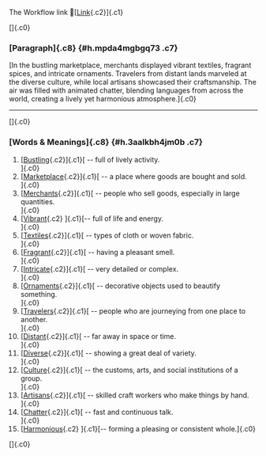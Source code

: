 The Workflow link
👏[[Link](https://www.google.com/url?q=http://www.google.com&sa=D&source=editors&ust=1756236574758872&usg=AOvVaw0BoClQZ9ONffPStJzXh1pi){.c2}]{.c1}

[]{.c0}

### [Paragraph]{.c8} {#h.mpda4mgbgq73 .c7}

[In the bustling marketplace, merchants displayed vibrant textiles,
fragrant spices, and intricate ornaments. Travelers from distant lands
marveled at the diverse culture, while local artisans showcased their
craftsmanship. The air was filled with animated chatter, blending
languages from across the world, creating a lively yet harmonious
atmosphere.]{.c0}

------------------------------------------------------------------------

[]{.c0}

### [Words & Meanings]{.c8} {#h.3aalkbh4jm0b .c7}

1.  [[Bustling](https://www.google.com/url?q=http://www.google.com&sa=D&source=editors&ust=1756236574759580&usg=AOvVaw28SMf9Vo7XUiERZfX5OYWC){.c2}]{.c1}[ --
    full of lively activity.\
    ]{.c0}
2.  [[Marketplace](https://www.google.com/url?q=http://www.google.com&sa=D&source=editors&ust=1756236574759722&usg=AOvVaw0xYjRshQhD3kwMzm1Ui7wo){.c2}]{.c1}[ --
    a place where goods are bought and sold.\
    ]{.c0}
3.  [[Merchants](https://www.google.com/url?q=http://www.google.com&sa=D&source=editors&ust=1756236574759839&usg=AOvVaw1jLn-YoalweahFwIN0mjR3){.c2}]{.c1}[ --
    people who sell goods, especially in large quantities.\
    ]{.c0}
4.  [[Vibrant](https://www.google.com/url?q=http://www.google.com&sa=D&source=editors&ust=1756236574759980&usg=AOvVaw10AsxAXhBI2cDorvdueGdv){.c2}
    ]{.c1}[-- full of life and energy.\
    ]{.c0}
5.  [[Textiles](https://www.google.com/url?q=http://www.google.com&sa=D&source=editors&ust=1756236574760091&usg=AOvVaw0h-tz9I6dhQlIYNWBLXEia){.c2}]{.c1}[ --
    types of cloth or woven fabric.\
    ]{.c0}
6.  [[Fragrant](https://www.google.com/url?q=http://www.google.com&sa=D&source=editors&ust=1756236574760193&usg=AOvVaw1cUbLZ7YiX6GXdzIwt80pS){.c2}]{.c1}[ --
    having a pleasant smell.\
    ]{.c0}
7.  [[Intricate](https://www.google.com/url?q=http://www.google.com&sa=D&source=editors&ust=1756236574760287&usg=AOvVaw3LyuxpuKmNlj5wOCI6RR6c){.c2}]{.c1}[ --
    very detailed or complex.\
    ]{.c0}
8.  [[Ornaments](https://www.google.com/url?q=http://www.google.com&sa=D&source=editors&ust=1756236574760385&usg=AOvVaw3UNMtpWXYBb3EjWLu2PA-p){.c2}]{.c1}[ --
    decorative objects used to beautify something.\
    ]{.c0}
9.  [[Travelers](https://www.google.com/url?q=http://www.google.com&sa=D&source=editors&ust=1756236574760536&usg=AOvVaw3Y-AiiWWv1zJ2Gz9owOYvk){.c2}]{.c1}[ --
    people who are journeying from one place to another.\
    ]{.c0}
10. [[Distant](https://www.google.com/url?q=http://www.google.com&sa=D&source=editors&ust=1756236574760662&usg=AOvVaw1WYPLgyj0jASBWHOnbcNks){.c2}]{.c1}[ --
    far away in space or time.\
    ]{.c0}
11. [[Diverse](https://www.google.com/url?q=http://www.google.com&sa=D&source=editors&ust=1756236574760759&usg=AOvVaw05aOg1T1WMnb6OWnNvUSSx){.c2}]{.c1}[ --
    showing a great deal of variety.\
    ]{.c0}
12. [[Culture](https://www.google.com/url?q=http://www.google.com&sa=D&source=editors&ust=1756236574760866&usg=AOvVaw0I7UigCT-wpBqQ-SrLaQpR){.c2}]{.c1}[ --
    the customs, arts, and social institutions of a group.\
    ]{.c0}
13. [[Artisans](https://www.google.com/url?q=http://www.google.com&sa=D&source=editors&ust=1756236574761006&usg=AOvVaw2uXLWOGgSM5k9sTuM7AEQE){.c2}]{.c1}[ --
    skilled craft workers who make things by hand.\
    ]{.c0}
14. [[Chatter](https://www.google.com/url?q=http://www.google.com&sa=D&source=editors&ust=1756236574761167&usg=AOvVaw0-WGiyvPyfTO_FZYx0GAno){.c2}]{.c1}[ --
    fast and continuous talk.\
    ]{.c0}
15. [[Harmonious](https://www.google.com/url?q=http://www.google.com&sa=D&source=editors&ust=1756236574761272&usg=AOvVaw3Nfx6zgFIrAeU5mRnhEvKq){.c2}
    ]{.c1}[-- forming a pleasing or consistent whole.]{.c0}

[]{.c0}
